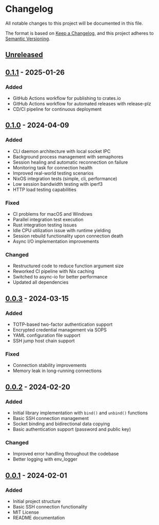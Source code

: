 # Changelog

All notable changes to this project will be documented in this file.

The format is based on [Keep a Changelog](https://keepachangelog.com/en/1.0.0/), and
this project adheres to [Semantic Versioning](https://semver.org/spec/v2.0.0.html).

## [Unreleased]

## [0.1.1] - 2025-01-26

### Added

- GitHub Actions workflow for publishing to crates.io
- GitHub Actions workflow for automated releases with release-plz
- CD/CI pipeline for continuous deployment

## [0.1.0] - 2024-04-09

### Added

- CLI daemon architecture with local socket IPC
- Background process management with semaphores
- Session healing and automatic reconnection on failure
- Monitoring task for connection health
- Improved real-world testing scenarios
- NixOS integration tests (simple, cli, performance)
- Low session bandwidth testing with iperf3
- HTTP load testing capabilities

### Fixed

- CI problems for macOS and Windows
- Parallel integration test execution
- Rust integration testing issues
- Idle CPU utilization issue with runtime yielding
- Session rebuild functionality upon connection death
- Async I/O implementation improvements

### Changed

- Restructured code to reduce function argument size
- Reworked CI pipeline with Nix caching
- Switched to async-io for better performance
- Updated all dependencies

## [0.0.3] - 2024-03-15

### Added

- TOTP-based two-factor authentication support
- Encrypted credential management via SOPS
- YAML configuration file support
- SSH jump host chain support

### Fixed

- Connection stability improvements
- Memory leak in long-running connections

## [0.0.2] - 2024-02-20

### Added

- Initial library implementation with `bind()` and `unbind()` functions
- Basic SSH connection management
- Socket binding and bidirectional data copying
- Basic authentication support (password and public key)

### Changed

- Improved error handling throughout the codebase
- Better logging with env_logger

## [0.0.1] - 2024-02-01

### Added

- Initial project structure
- Basic SSH connection functionality
- MIT License
- README documentation

[0.0.1]: https://github.com/Xyhlon/SSHBind/releases/tag/v0.0.1
[0.0.2]: https://github.com/Xyhlon/SSHBind/compare/v0.0.1...v0.0.2
[0.0.3]: https://github.com/Xyhlon/SSHBind/compare/v0.0.2...v0.0.3
[0.1.0]: https://github.com/Xyhlon/SSHBind/compare/v0.0.3...v0.1.0
[0.1.1]: https://github.com/Xyhlon/SSHBind/compare/v0.1.0...v0.1.1
[unreleased]: https://github.com/Xyhlon/SSHBind/compare/v0.1.1...HEAD

